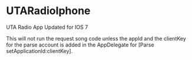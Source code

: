 UTARadioIphone
==============

UTA Radio App Updated for IOS 7

This will not run the request song code unless the appId and the clientKey for the parse account is added in the AppDelegate for [Parse setApplicationId:clientKey].
